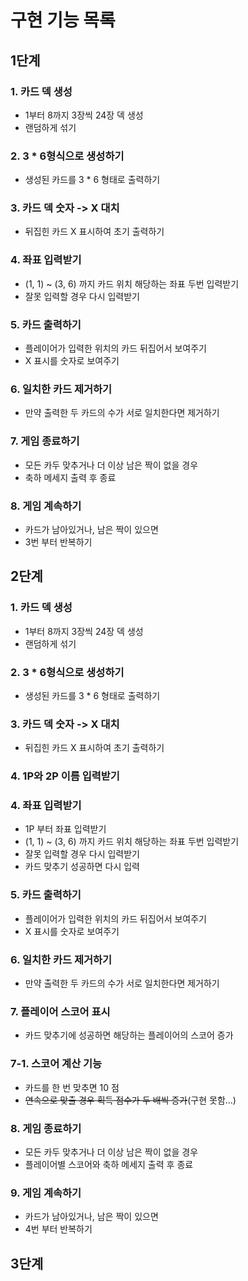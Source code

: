 # 구현 기능 목록
## 1단계
### 1. 카드 덱 생성
- 1부터 8까지 3장씩 24장 덱 생성
- 랜덤하게 섞기

### 2. 3 * 6형식으로 생성하기
- 생성된 카드를 3 * 6 형태로 출력하기

### 3. 카드 덱 숫자 -> X 대치
- 뒤집힌 카드 X 표시하여 초기 출력하기

### 4. 좌표 입력받기
- (1, 1) ~ (3, 6) 까지 카드 위치 해당하는 좌표 두번 입력받기
- 잘못 입력할 경우 다시 입력받기

### 5. 카드 출력하기
- 플레이어가 입력한 위치의 카드 뒤집어서 보여주기
- X 표시를 숫자로 보여주기

### 6. 일치한 카드 제거하기
- 만약 출력한 두 카드의 수가 서로 일치한다면 제거하기

### 7. 게임 종료하기
- 모든 카두 맞추거나 더 이상 남은 짝이 없을 경우
- 축하 메세지 출력 후 종료

### 8. 게임 계속하기
- 카드가 남아있거나, 남은 짝이 있으면
- 3번 부터 반복하기

## 2단계
### 1. 카드 덱 생성
- 1부터 8까지 3장씩 24장 덱 생성
- 랜덤하게 섞기

### 2. 3 * 6형식으로 생성하기
- 생성된 카드를 3 * 6 형태로 출력하기

### 3. 카드 덱 숫자 -> X 대치
- 뒤집힌 카드 X 표시하여 초기 출력하기

### 4. 1P와 2P 이름 입력받기

### 4. 좌표 입력받기
- 1P 부터 좌표 입력받기
- (1, 1) ~ (3, 6) 까지 카드 위치 해당하는 좌표 두번 입력받기
- 잘못 입력할 경우 다시 입력받기
- 카드 맞추기 성공하면 다시 입력

### 5. 카드 출력하기
- 플레이어가 입력한 위치의 카드 뒤집어서 보여주기
- X 표시를 숫자로 보여주기

### 6. 일치한 카드 제거하기
- 만약 출력한 두 카드의 수가 서로 일치한다면 제거하기

### 7. 플레이어 스코어 표시
- 카드 맞추기에 성공하면 해당하는 플레이어의 스코어 증가

### 7-1. 스코어 계산 기능
- 카드를 한 번 맞추면 10 점
- ~~연속으로 맞출 경우 획득 점수가 두 배씩 증가~~(구현 못함...)

### 8. 게임 종료하기
- 모든 카두 맞추거나 더 이상 남은 짝이 없을 경우
- 플레이어별 스코어와 축하 메세지 출력 후 종료

### 9. 게임 계속하기
- 카드가 남아있거나, 남은 짝이 있으면
- 4번 부터 반복하기

## 3단계 

